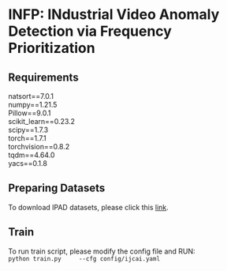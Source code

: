 # INFP: INdustrial Video Anomaly Detection via Frequency Prioritization

## Requirements
natsort==7.0.1  
numpy==1.21.5  
Pillow==9.0.1  
scikit_learn==0.23.2  
scipy==1.7.3  
torch==1.7.1  
torchvision==0.8.2  
tqdm==4.64.0  
yacs==0.1.8  


## Preparing Datasets
To download IPAD datasets, please click this [link](https://drive.google.com/file/d/1etL8kQ-veabLzTFGeC-Zzi8yBIUAt92R/view?usp=drive_link).

## Train
To run train script, please modify the config file and RUN:  
```python train.py     --cfg config/ijcai.yaml```
